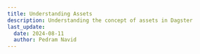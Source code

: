 ```yaml
---
title: Understanding Assets
description: Understanding the concept of assets in Dagster
last_update:
  date: 2024-08-11
  author: Pedram Navid
---
```

